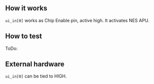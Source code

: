 <!---

This file is used to generate your project datasheet. Please fill in the information below and delete any unused
sections.

You can also include images in this folder and reference them in the markdown. Each image must be less than
512 kb in size, and the combined size of all images must be less than 1 MB.
-->

## How it works

`ui_in[0]` works as Chip Enable pin, active high. It activates NES APU.

## How to test

ToDo:

## External hardware

`ui_in[0]` can be tied to HIGH.